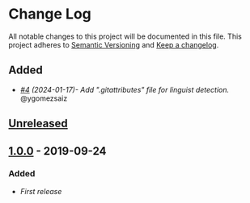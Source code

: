 # Change Log
All notable changes to this project will be documented in this file.
This project adheres to [Semantic Versioning](http://semver.org/) and [Keep a changelog](https://github.com/olivierlacan/keep-a-changelog).

## Added
- *[#4](https://github.com/idealista/mapnik_role/pull/4) (2024-01-17)- Add ".gitattributes" file for linguist detection.* @ygomezsaiz

## [Unreleased]

## [1.0.0] - 2019-09-24
### Added
- *First release*

[Unreleased]: https://github.com/idealista/mapnik_role/tree/develop
[1.0.0]: https://github.com/idealista/mapnik_role/tree/1.0.0